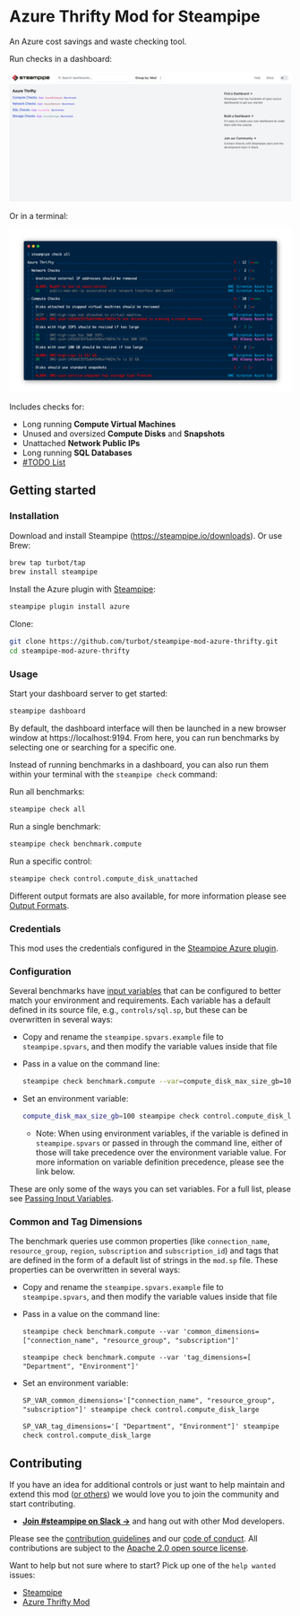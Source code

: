 # Azure Thrifty Mod for Steampipe

An Azure cost savings and waste checking tool.

Run checks in a dashboard:

![image](https://raw.githubusercontent.com/turbot/steampipe-mod-azure-thrifty/main/docs/azure_thrifty_dashboard.png)

Or in a terminal:

![image](https://raw.githubusercontent.com/turbot/steampipe-mod-azure-thrifty/main/docs/azure_thrifty_console_graphic.png)

Includes checks for:

- Long running **Compute Virtual Machines**
- Unused and oversized **Compute Disks** and **Snapshots**
- Unattached **Network Public IPs**
- Long running **SQL Databases**
- [#TODO List](https://github.com/turbot/steampipe-mod-azure-thrifty/issues?q=is%3Aissue+is%3Aopen+label%3A%22good+first+issue%22)

## Getting started

### Installation

Download and install Steampipe (https://steampipe.io/downloads). Or use Brew:

```sh
brew tap turbot/tap
brew install steampipe
```

Install the Azure plugin with [Steampipe](https://steampipe.io):

```sh
steampipe plugin install azure
```

Clone:

```sh
git clone https://github.com/turbot/steampipe-mod-azure-thrifty.git
cd steampipe-mod-azure-thrifty
```

### Usage

Start your dashboard server to get started:

```sh
steampipe dashboard
```

By default, the dashboard interface will then be launched in a new browser
window at https://localhost:9194. From here, you can run benchmarks by
selecting one or searching for a specific one.

Instead of running benchmarks in a dashboard, you can also run them within your
terminal with the `steampipe check` command:

Run all benchmarks:

```sh
steampipe check all
```

Run a single benchmark:

```sh
steampipe check benchmark.compute
```

Run a specific control:

```sh
steampipe check control.compute_disk_unattached
```

Different output formats are also available, for more information please see
[Output Formats](https://steampipe.io/docs/reference/cli/check#output-formats).

### Credentials

This mod uses the credentials configured in the [Steampipe Azure plugin](https://hub.steampipe.io/plugins/turbot/azure).

### Configuration

Several benchmarks have [input variables](https://steampipe.io/docs/using-steampipe/mod-variables) that can be configured to better match your environment and requirements. Each variable has a default defined in its source file, e.g., `controls/sql.sp`, but these can be overwritten in several ways:

- Copy and rename the `steampipe.spvars.example` file to `steampipe.spvars`, and then modify the variable values inside that file
- Pass in a value on the command line:

  ```sh
  steampipe check benchmark.compute --var=compute_disk_max_size_gb=100
  ```

- Set an environment variable:

  ```sh
  compute_disk_max_size_gb=100 steampipe check control.compute_disk_large
  ```

  - Note: When using environment variables, if the variable is defined in `steampipe.spvars` or passed in through the command line, either of those will take precedence over the environment variable value. For more information on variable definition precedence, please see the link below.

These are only some of the ways you can set variables. For a full list, please see [Passing Input Variables](https://steampipe.io/docs/using-steampipe/mod-variables#passing-input-variables).

### Common and Tag Dimensions

The benchmark queries use common properties (like `connection_name`, `resource_group`, `region`, `subscription` and `subscription_id`) and tags that are defined in the form of a default list of strings in the `mod.sp` file. These properties can be overwritten in several ways:

- Copy and rename the `steampipe.spvars.example` file to `steampipe.spvars`, and then modify the variable values inside that file
- Pass in a value on the command line:

  ```shell
  steampipe check benchmark.compute --var 'common_dimensions=["connection_name", "resource_group", "subscription"]'
  ```

  ```shell
  steampipe check benchmark.compute --var 'tag_dimensions=[ "Department", "Environment"]'
  ```

- Set an environment variable:

  ```shell
  SP_VAR_common_dimensions='["connection_name", "resource_group", "subscription"]' steampipe check control.compute_disk_large
  ```

  ```shell
  SP_VAR_tag_dimensions='[ "Department", "Environment"]' steampipe check control.compute_disk_large
  ```

## Contributing

If you have an idea for additional controls or just want to help maintain and extend this mod ([or others](https://github.com/topics/steampipe-mod)) we would love you to join the community and start contributing.

- **[Join #steampipe on Slack →](https://turbot.com/community/join)** and hang out with other Mod developers.

Please see the [contribution guidelines](https://github.com/turbot/steampipe/blob/main/CONTRIBUTING.md) and our [code of conduct](https://github.com/turbot/steampipe/blob/main/CODE_OF_CONDUCT.md). All contributions are subject to the [Apache 2.0 open source license](https://github.com/turbot/steampipe-mod-azure-thrifty/blob/main/LICENSE).

Want to help but not sure where to start? Pick up one of the `help wanted` issues:

- [Steampipe](https://github.com/turbot/steampipe/labels/help%20wanted)
- [Azure Thrifty Mod](https://github.com/turbot/steampipe-mod-azure-thrifty/labels/help%20wanted)

